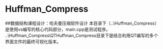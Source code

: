 # Huffman_Compress
##数据结构课程设计：哈夫曼压缩软件设计
本目录下（..\Huffman_Compress）是使用vs编写的核心代码部分，main.cpp是测试程序。
..\Huffman_Compress\QTHuffman_Compress目录下是结合利用QT编写的多个界面文件的最终可视化版本。

